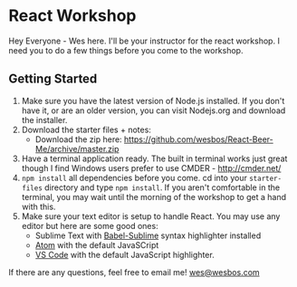 # React Workshop

Hey Everyone - Wes here. I'll be your instructor for the react workshop. I need you to do a few things before you come to the workshop.

## Getting Started

1. Make sure you have the latest version of Node.js installed. If you don't have it, or are an older version, you can visit Nodejs.org and download the installer.
2. Download the starter files + notes:
	* Download the zip here: https://github.com/wesbos/React-Beer-Me/archive/master.zip
3. Have a terminal application ready. The built in terminal works just great though I find Windows users prefer to use CMDER - http://cmder.net/
4. `npm install` all dependencies before you come. cd into your `starter-files` directory and type `npm install`. If you aren't comfortable in the terminal, you may wait until the morning of the workshop to get a hand with this. 
5. Make sure your text editor is setup to handle React. You may use any editor but here are some good ones:
	* Sublime Text with [Babel-Sublime](https://github.com/babel/babel-sublime) syntax highlighter installed
	* [Atom](https://atom.io/) with the default JavaSCript
	* [VS Code](https://code.visualstudio.com/) with the default JavaScript highlighter.




If there are any questions, feel free to email me! wes@wesbos.com
	
